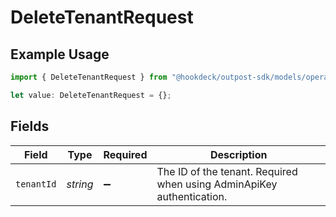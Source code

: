# DeleteTenantRequest

## Example Usage

```typescript
import { DeleteTenantRequest } from "@hookdeck/outpost-sdk/models/operations";

let value: DeleteTenantRequest = {};
```

## Fields

| Field                                                                 | Type                                                                  | Required                                                              | Description                                                           |
| --------------------------------------------------------------------- | --------------------------------------------------------------------- | --------------------------------------------------------------------- | --------------------------------------------------------------------- |
| `tenantId`                                                            | *string*                                                              | :heavy_minus_sign:                                                    | The ID of the tenant. Required when using AdminApiKey authentication. |
